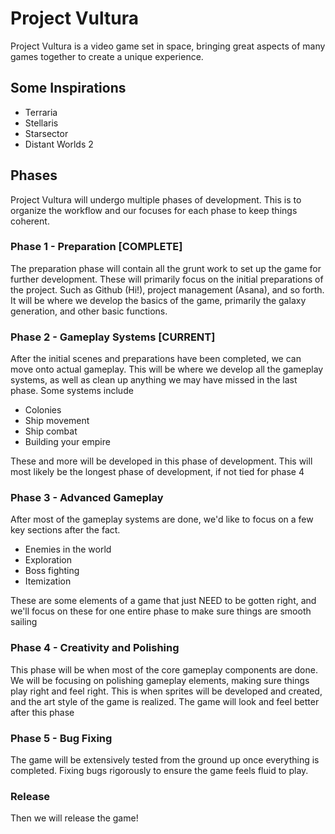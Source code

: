 # Project Vultura

Project Vultura is a video game set in space, bringing great aspects of many games together to create a unique experience.

## Some Inspirations
* Terraria
* Stellaris
* Starsector
* Distant Worlds 2

## Phases

Project Vultura will undergo multiple phases of development. This is to organize the workflow and our focuses for each phase to keep things coherent.

### Phase 1 - Preparation [COMPLETE]
The preparation phase will contain all the grunt work to set up the game for further development. These will primarily focus on the initial preparations of the project. Such as Github (Hi!), project management (Asana), and so forth. It will be where we develop the basics of the game, primarily the galaxy generation, and other basic functions.

### Phase 2 - Gameplay Systems [CURRENT]
After the initial scenes and preparations have been completed, we can move onto actual gameplay. This will be where we develop all the gameplay systems, as well as clean up anything we may have missed in the last phase. Some systems include
* Colonies
* Ship movement
* Ship combat
* Building your empire

These and more will be developed in this phase of development. This will most likely be the longest phase of development, if not tied for phase 4

### Phase 3 - Advanced Gameplay
After most of the gameplay systems are done, we'd like to focus on a few key sections after the fact.
* Enemies in the world
* Exploration
* Boss fighting
* Itemization

These are some elements of a game that just NEED to be gotten right, and we'll focus on these for one entire phase to make sure things are smooth sailing

### Phase 4 - Creativity and Polishing
This phase will be when most of the core gameplay components are done. We will be focusing on polishing gameplay elements, making sure things play right and feel right. This is when sprites will be developed and created, and the art style of the game is realized. The game will look and feel better after this phase

### Phase 5 - Bug Fixing
The game will be extensively tested from the ground up once everything is completed. Fixing bugs rigorously to ensure the game feels fluid to play. 

### Release
Then we will release the game!